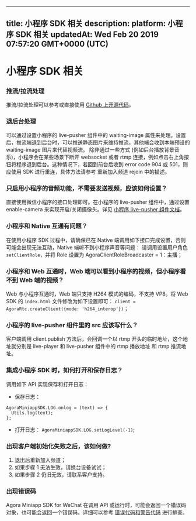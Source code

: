 
---
title: 小程序 SDK 相关
description: 
platform: 小程序 SDK 相关
updatedAt: Wed Feb 20 2019 07:57:20 GMT+0000 (UTC)
---
# 小程序 SDK 相关
### 推流/拉流处理

推流/拉流处理可以参考或直接使用 [Github 上开源代码](https://github.com/AgoraIO/Agora-Miniapp-Tutorial)。

### 退后台处理

可以通过设置小程序的 live-pusher 组件中的 waiting-image 属性来处理。设置后，推流端退到后台时，可以推送静态图片来维持推流，其他端会收到本端预设的 waiting-image 图片来代替视频流。 除非通过一些方式 (例如后台播放背景音乐)，小程序会在某些场景下断开 websocket 或者 rtmp 连接，例如点击右上角按钮将程序退到后台。这种情况下，若回到前台后收到 error code 904 或 501，则应使用 SDK 进行重连，具体方法请参考 重新加入频道 rejoin 中的描述。

### 只启用小程序的音频功能，不需要发送视频，应该如何设置？

直接使用微信小程序的接口处理即可。在小程序的 live-pusher 组件中，通过设置 enable-camera 来实现开启/关闭摄像头。详见 [小程序 live-pusher 组件文档](https://developers.weixin.qq.com/miniprogram/dev/component/live-pusher.html)。

### 小程序和 Native 互通有问题？

在使用小程序 SDK 过程中，请确保已在 Native 端调用如下接口完成设置，否则可能会出现无法互动，Native 端听不到小程序声音等问题：
请调用设置用户角色 `setClientRole`，并将 Role 设置为 AgoraClientRoleBroadcaster = 1：主播；

### 小程序和 Web 互通时，Web 端可以看到小程序的视频，但小程序看不到 Web 端的视频？

Web 与小程序互通时，Web 端只支持 H264 模式的编码，不支持 VP8。将 Web SDK 的 `index.html` 文件修改为如下设置即可：
`client = AgoraRtc.createClient({mode: 'h264_interop'})`；

### 小程序的 live-pusher 组件里的 src 应该写什么？

客户端调用 client.publish 方法后，会回调一个以 rtmp 开头的临时地址，这个地址就分别是 live-player 和 live-pusher 组件中的 rtmp 播放地址 和 rtmp 推流地址。

### 集成小程序 SDK 时，如何打开和保存日志？

调用如下 API 实现保存和打开日志：

* 保存日志：
```
AgoraMiniappSDK.LOG.onlog = (text) => {
  Utils.log(text);
};
```

* 打开日志：
`AgoraMiniappSDK.LOG.setLogLevel(-1)`;

### 出现客户端初始化失败之后，该如何做?

1. 退出后重新加入频道；
2.  如果步骤 1 无法生效，请换台设备试试；
3. 如果步骤 2 仍旧无效，请联系客户支持。

### 出现错误码

Agora Miniapp SDK for WeChat 在调用 API 或运行时，可能会返回一个错误码对象，也可能会返回一个错误码。详细可以参考 [错误代码和警告代码](../../cn/Agora%20Platform/the_error_wechat.md) 进行排查。
